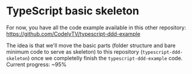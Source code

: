# TypeScript basic skeleton

For now, you have all the code example available in this other repository: https://github.com/CodelyTV/typescript-ddd-example

The idea is that we'll move the basic parts (folder structure and bare minimum code to serve as skeleton) to this repository (`typescript-ddd-skeleton`) once we completelly finish the `typescript-ddd-example` code. Current progress: ~95%
